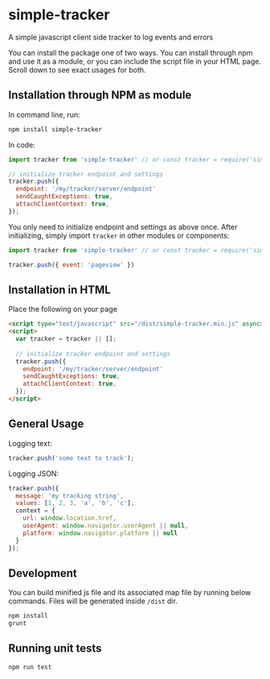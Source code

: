 simple-tracker
===============
A simple javascript client side tracker to log events and errors

You can install the package one of two ways. You can install through npm and use it as a module, or you can include the script file in your HTML page. Scroll down to see exact usages for both.

Installation through NPM as module
------------
In command line, run:
```sh
npm install simple-tracker
```
In code:
```javascript
import tracker from 'simple-tracker' // or const tracker = require('simple-tracker')

// initialize tracker endpoint and settings
tracker.push({
  endpoint: '/my/tracker/server/endpoint'
  sendCaughtExceptions: true,
  attachClientContext: true,
});
```

You only need to initialize endpoint and settings as above once. After initializing, simply import `tracker` in other modules or components:
```javascript
import tracker from 'simple-tracker' // or const tracker = require('simple-tracker')

tracker.push({ event: 'pageview' })
```


Installation in HTML
------------
Place the following on your page
```html
<script type="text/javascript" src="/dist/simple-tracker.min.js" async></script>
<script>
  var tracker = tracker || [];
  
  // initialize tracker endpoint and settings
  tracker.push({
    endpoint: '/my/tracker/server/endpoint'
    sendCaughtExceptions: true,
    attachClientContext: true,
  });
</script>
```

General Usage
-----
Logging text:
```javascript
tracker.push('some text to track');
```

Logging JSON:
```javascript
tracker.push({
  message: 'my tracking string',
  values: [1, 2, 3, 'a', 'b', 'c'],
  context = {
    url: window.location.href,
    userAgent: window.navigator.userAgent || null,
    platform: window.navigator.platform || null
  }
});
```

Development
----------
You can build minified js file and its associated map file by running below commands. Files will be generated inside `/dist` dir.
```sh
npm install
grunt
```

Running unit tests
----------
```sh
npm run test
```

